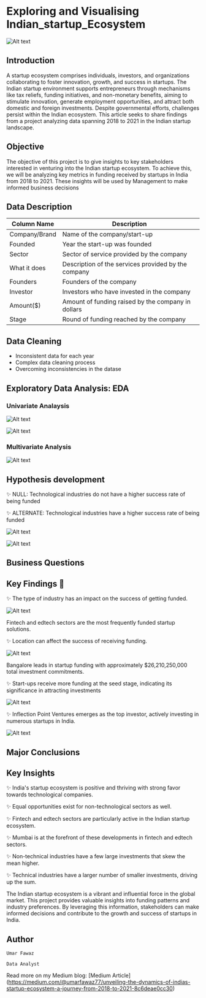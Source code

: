 # Exploring and Visualising Indian_startup_Ecosystem 

![Alt text](images/header.jpg)


## Introduction
A startup ecosystem comprises individuals, investors, and organizations collaborating to foster innovation, growth, and success in startups. The Indian startup environment supports entrepreneurs through mechanisms like tax reliefs, funding initiatives, and non-monetary benefits, aiming to stimulate innovation, generate employment opportunities, and attract both domestic and foreign investments. Despite governmental efforts, challenges persist within the Indian ecosystem. This article seeks to share findings from a project analyzing data spanning 2018 to 2021 in the Indian startup landscape.

## Objective
The objective of this project is to give insights to key stakeholders interested in venturing into the Indian startup ecosystem. To achieve this, we will be analyzing key metrics in funding received by startups in India from 2018 to 2021. These insights will be used by Management to make informed business decisions


## Data Description

| Column Name    | Description                                      |
|----------------|--------------------------------------------------|
| Company/Brand  | Name of the company/start-up                      |
| Founded        | Year the start-up was founded                     |
| Sector         | Sector of service provided by the company         |
| What it does   | Description of the services provided by the company |
| Founders       | Founders of the company                           |
| Investor       | Investors who have invested in the company        |
| Amount($)      | Amount of funding raised by the company in dollars |
| Stage          | Round of funding reached by the company            |


## Data Cleaning 

- Inconsistent data for each year
- Complex data cleaning process
- Overcoming inconsistencies in the datase


## Exploratory Data Analysis: EDA

### Univariate Analaysis 

![Alt text](images/univariate1.PNG)

![Alt text](images/univariate2.png)


### Multivariate Analysis 

![Alt text](images/multicariate.png)

## Hypothesis development 

✨ NULL: Technological industries do not have a higher success rate of being funded

✨ ALTERNATE: Technological industries have a higher success rate of being funded

![Alt text](images/hypothesis1.png)


![Alt text](images/hypothesis2.png)



## Business Questions 

## Key Findings :mag_right:

✨ The type of industry has an impact on the success of getting funded. 

![Alt text](<images/first Question.png>)

Fintech and edtech sectors are the most frequently funded startup solutions.

✨ Location can affect the success of receiving funding.

![Alt text](<images/Second Question.png>)

Bangalore leads in startup funding with approximately $26,210,250,000 total investment commitments.

✨ Start-ups receive more funding at the seed stage, indicating its significance in attracting investments

![Alt text](<images/Third Question.png>)

✨ Inflection Point Ventures emerges as the top investor, actively investing in numerous startups in India.

![Alt text](<images/Fourth Question.png>)

## Major Conclusions 

## Key Insights 

✨ India's startup ecosystem is positive and thriving with strong favor towards technological companies.

✨ Equal opportunities exist for non-technological sectors as well.

✨ Fintech and edtech sectors are particularly active in the Indian startup ecosystem.

✨ Mumbai is at the forefront of these developments in fintech and edtech sectors.

✨ Non-technical industries have a few large investments that skew the mean higher.

✨ Technical industries have a larger number of smaller investments, driving up the sum.


The Indian startup ecosystem is a vibrant and influential force in the global market. This project provides valuable insights into funding patterns and industry preferences. By leveraging this information, stakeholders can make informed decisions and contribute to the growth and success of startups in India.

## Author

`Umar Fawaz`

`Data Analyst`

Read more on my Medium blog: [Medium Article] (https://medium.com/@umarfawaz77/unveiling-the-dynamics-of-indias-startup-ecosystem-a-journey-from-2018-to-2021-8c6deae0cc30)